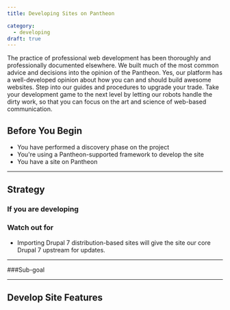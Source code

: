 ```yaml
---
title: Developing Sites on Pantheon

category:
  - developing
draft: true
---
```

The practice of professional web development has been thoroughly and professionally documented elsewhere. We built much of the most common advice and decisions into the opinion of the Pantheon. Yes, our platform has a well-developed opinion about how you can and should build awesome websites. Step into our guides and procedures to upgrade your trade. Take your development game to the next level by letting our robots handle the dirty work, so that you can focus on the art and science of web-based communication.

## Before You Begin
 - You have performed a discovery phase on the project
 - You're using a Pantheon-supported framework to develop the site
 - You have a site on Pantheon

<copy this block and follow its structure for each phase in the approach.>

---------------
## Strategy

### If you are developing
### Watch out for

 - Importing Drupal 7 distribution-based sites will give the site our core Drupal 7 upstream for updates.

----

###Sub-goal


----

## Develop Site Features
